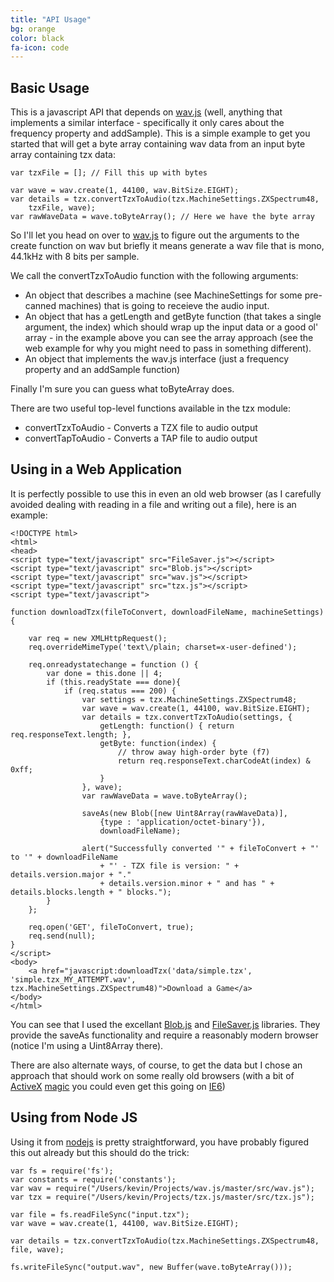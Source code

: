 ```yaml
---
title: "API Usage"
bg: orange
color: black
fa-icon: code
---
```


## Basic Usage

This is a javascript API that depends on [wav.js](http://kmp1.github.io/wav.js/) (well, anything that implements a similar interface - specifically it only cares about the frequency property and addSample).  This is a simple example to get you started that will get a byte array containing wav data from an input byte array containing tzx data:

	var tzxFile = []; // Fill this up with bytes

	var wave = wav.create(1, 44100, wav.BitSize.EIGHT);
	var details = tzx.convertTzxToAudio(tzx.MachineSettings.ZXSpectrum48,
		tzxFile, wave);
	var rawWaveData = wave.toByteArray(); // Here we have the byte array

So I'll let you head on over to [wav.js](http://kmp1.github.io/wav.js/) to figure out the arguments to the create function on wav but briefly it means generate a wav file that is mono, 44.1kHz with 8 bits per sample.

We call the convertTzxToAudio function with the following arguments:

- An object that describes a machine (see MachineSettings for some pre-canned machines) that is going to receieve the audio input.
- An object that has a getLength and getByte function (that takes a single argument, the index) which should wrap up the input data or a good ol' array - in the example above you can see the array approach (see the web example for why you might need to pass in something different).
- An object that implements the wav.js interface (just a frequency property and an addSample function)

Finally I'm sure you can guess what toByteArray does.

There are two useful top-level functions available in the tzx module:

- convertTzxToAudio - Converts a TZX file to audio output
- convertTapToAudio - Converts a TAP file to audio output

## Using in a Web Application

It is perfectly possible to use this in even an old web browser (as I carefully avoided dealing with reading in a file and writing out a file), here is an example:

	<!DOCTYPE html>
	<html>
	<head>
	<script type="text/javascript" src="FileSaver.js"></script>
	<script type="text/javascript" src="Blob.js"></script>
	<script type="text/javascript" src="wav.js"></script>
	<script type="text/javascript" src="tzx.js"></script>
	<script type="text/javascript">

	function downloadTzx(fileToConvert, downloadFileName, machineSettings) {

	    var req = new XMLHttpRequest();
	    req.overrideMimeType('text\/plain; charset=x-user-defined');

	    req.onreadystatechange = function () {
	        var done = this.done || 4;
	        if (this.readyState === done){
	            if (req.status === 200) {
	            	var settings = tzx.MachineSettings.ZXSpectrum48;
	                var wave = wav.create(1, 44100, wav.BitSize.EIGHT);
	                var details = tzx.convertTzxToAudio(settings, {
	                    getLength: function() { return req.responseText.length; },
	                    getByte: function(index) {
	                        // throw away high-order byte (f7)
	                        return req.responseText.charCodeAt(index) & 0xff;
	                    }
	                }, wave);
	                var rawWaveData = wave.toByteArray();

	                saveAs(new Blob([new Uint8Array(rawWaveData)],
	                    {type : 'application/octet-binary'}),
	                    downloadFileName);

	                alert("Successfully converted '" + fileToConvert + "' to '" + downloadFileName
	                    + "' - TZX file is version: " + details.version.major + "."
	                    + details.version.minor + " and has " + details.blocks.length + " blocks.");
	        }
	    };

	    req.open('GET', fileToConvert, true);
	    req.send(null);
	}
	</script>
	<body>
	    <a href="javascript:downloadTzx('data/simple.tzx', 'simple.tzx_MY_ATTEMPT.wav', tzx.MachineSettings.ZXSpectrum48)">Download a Game</a>
	</body>
	</html>

You can see that I used the excellant [Blob.js](https://github.com/eligrey/Blob.js) and [FileSaver.js](https://github.com/eligrey/FileSaver.js) libraries.  They provide the saveAs functionality and require a reasonably modern browser (notice I'm using a Uint8Array there).

There are also alternate ways, of course, to get the data but I chose an approach that should work on some really old browsers (with a bit of [ActiveX](http://en.wikipedia.org/wiki/ActiveX) [magic](http://www.w3schools.com/ajax/ajax_xmlhttprequest_create.asp) you could even get this going on [IE6](http://en.wikipedia.org/wiki/Internet_Explorer_6))

## Using from Node JS

Using it from [nodejs](http://nodejs.org/) is pretty straightforward, you have probably figured this out already but this should do the trick:

	var fs = require('fs');
	var constants = require('constants');
	var wav = require("/Users/kevin/Projects/wav.js/master/src/wav.js");
	var tzx = require("/Users/kevin/Projects/tzx.js/master/src/tzx.js");

	var file = fs.readFileSync("input.tzx");
	var wave = wav.create(1, 44100, wav.BitSize.EIGHT);

	var details = tzx.convertTzxToAudio(tzx.MachineSettings.ZXSpectrum48, file, wave);

	fs.writeFileSync("output.wav", new Buffer(wave.toByteArray()));




